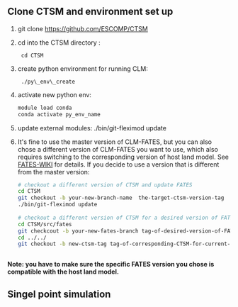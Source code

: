## Clone CTSM and environment set up
1. git clone https://github.com/ESCOMP/CTSM
2. cd into the CTSM directory : 

		cd CTSM
 
3. create python environment for running CLM: 

		./py\_env\_create


4. activate new python env:

	~~~bash
	module load conda
	conda activate py_env_name
	~~~

5.  update external modules: ./bin/git-fleximod update
6.  It's fine to use the master version of CLM-FATES, but you can also chose a different version of CLM-FATES you want to use, which also requires switching to the corresponding version of host land model. See [FATES-WIKI](https://fates-users-guide.readthedocs.io/en/latest/user/release-tags-compat-table.html) for details. If you decide to use a version that is different from the master version:

	~~~bash
	# checkout a different version of CTSM and update FATES
	cd CTSM
	git checkout -b your-new-branch-name  the-target-ctsm-version-tag
	./bin/git-fleximod update 	
		
	# checkout a different version of CTSM for a desired version of FATES
	cd CTSM/src/fates
	git checkcout -b your-new-fates-branch tag-of-desired-version-of-FATES
	cd ../../
	git checkout -b new-ctsm-tag tag-of-corresponding-CTSM-for-current-FATES
		
	~~~

**Note: you have to make sure the specific FATES version you chose is compatible with the host land model.** 
    

## Singel point simulation



    



   
   
    

 